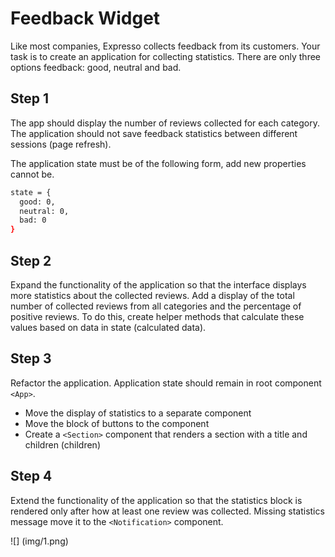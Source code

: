 # Feedback Widget

Like most companies, Expresso collects feedback from its customers. Your task is
to create an application for collecting statistics. There are only three options
feedback: good, neutral and bad.

## Step 1

The app should display the number of reviews collected for each category. The
application should not save feedback statistics between different sessions (page
refresh).

The application state must be of the following form, add new properties cannot
be.

```bash
state = {
  good: 0,
  neutral: 0,
  bad: 0
}
```

## Step 2

Expand the functionality of the application so that the interface displays more
statistics about the collected reviews. Add a display of the total number of
collected reviews from all categories and the percentage of positive reviews. To
do this, create helper methods that calculate these values based on data in
state (calculated data).

## Step 3

Refactor the application. Application state should remain in root component
`<App>`.

- Move the display of statistics to a separate component
- Move the block of buttons to the component
- Create a `<Section>` component that renders a section with a title and
  children (children)

## Step 4

Extend the functionality of the application so that the statistics block is
rendered only after how at least one review was collected. Missing statistics
message move it to the `<Notification>` component.


![] (img/1.png)
